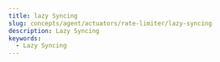 ```yaml
---
title: lazy Syncing
slug: concepts/agent/actuators/rate-limiter/lazy-syncing
description: Lazy Syncing
keywords:
  - Lazy Syncing
---
```

